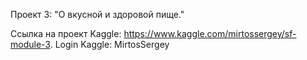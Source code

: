 Проект 3: "О вкусной и здоровой пище."

Ссылка на проект Kaggle: https://www.kaggle.com/mirtossergey/sf-module-3.
Login Kaggle: MirtosSergey